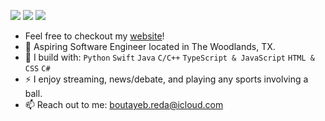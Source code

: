 [<img src="https://img.shields.io/badge/github-%2312100E.svg?&style=for-the-badge&logo=github&logoColor=white&color=black" />](https://github.com/RedaB2)
[<img src="https://img.shields.io/badge/linkedin-%230077B5.svg?&style=for-the-badge&logo=linkedin&logoColor=white" />](https://www.linkedin.com/in/redabtb/)
[<img src="https://img.shields.io/badge/twitch-%239146FF.svg?&style=for-the-badge&logo=twitch&logoColor=white" />](https://www.twitch.tv/wayzonlivee)


- Feel free to checkout my [website](http://rbtb.io/)! 
- 🏢 Aspiring Software Engineer located in The Woodlands, TX.
- 🧰 I build with: `Python` `Swift` `Java` `C/C++` `TypeScript & JavaScript` `HTML & CSS` `C#`
- ⚡ I enjoy streaming, news/debate, and playing any sports involving a ball.
- 📫 Reach out to me: boutayeb.reda@icloud.com
